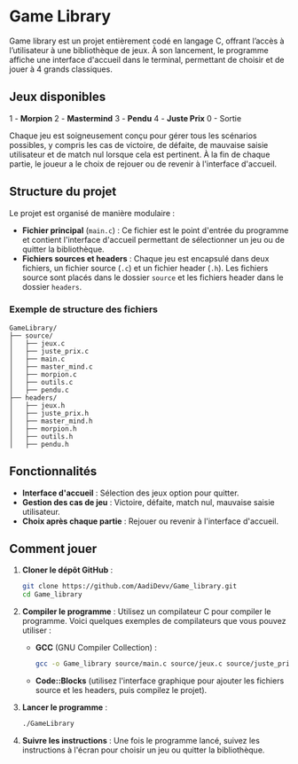 # Game Library

Game library est un projet entièrement codé en langage C, offrant l’accès à l’utilisateur à une bibliothèque de jeux. À son lancement, le programme affiche une interface d'accueil dans le terminal, permettant de choisir et de jouer à 4 grands classiques.

## Jeux disponibles
1 - **Morpion**
2 - **Mastermind**
3 - **Pendu**
4 - **Juste Prix**
0 - Sortie


Chaque jeu est soigneusement conçu pour gérer tous les scénarios possibles, y compris les cas de victoire, de défaite, de mauvaise saisie utilisateur et de match nul lorsque cela est pertinent. À la fin de chaque partie, le joueur a le choix de rejouer ou de revenir à l'interface d'accueil.

## Structure du projet
Le projet est organisé de manière modulaire :
- **Fichier principal** (`main.c`) : Ce fichier est le point d'entrée du programme et contient l'interface d'accueil permettant de sélectionner un jeu ou de quitter la bibliothèque.
- **Fichiers sources et headers** : Chaque jeu est encapsulé dans deux fichiers, un fichier source (`.c`) et un fichier header (`.h`). Les fichiers source sont placés dans le dossier `source` et les fichiers header dans le dossier `headers`.

### Exemple de structure des fichiers
```
GameLibrary/
├── source/
│   ├── jeux.c
│   ├── juste_prix.c
│   ├── main.c
│   ├── master_mind.c
│   ├── morpion.c
│   ├── outils.c
│   ├── pendu.c
├── headers/
│   ├── jeux.h
│   ├── juste_prix.h
│   ├── master_mind.h
│   ├── morpion.h
│   ├── outils.h
│   ├── pendu.h
```

## Fonctionnalités
- **Interface d'accueil** : Sélection des jeux option pour quitter.
- **Gestion des cas de jeu** : Victoire, défaite, match nul, mauvaise saisie utilisateur.
- **Choix après chaque partie** : Rejouer ou revenir à l'interface d'accueil.

## Comment jouer
1. **Cloner le dépôt GitHub** :
   ```bash
   git clone https://github.com/AadiDevv/Game_library.git
   cd Game_library
   ```

2. **Compiler le programme** :
   Utilisez un compilateur C pour compiler le programme. Voici quelques exemples de compilateurs que vous pouvez utiliser :
   - **GCC** (GNU Compiler Collection) :
     ```bash
     gcc -o Game_library source/main.c source/jeux.c source/juste_prix.c source/master_mind.c source/morpion.c source/outils.c source/pendu.c -Iheaders
     ```

   - **Code::Blocks** (utilisez l'interface graphique pour ajouter les fichiers source et les headers, puis compilez le projet).

3. **Lancer le programme** :
   ```bash
   ./GameLibrary
   ```

4. **Suivre les instructions** :
   Une fois le programme lancé, suivez les instructions à l'écran pour choisir un jeu ou quitter la bibliothèque.
